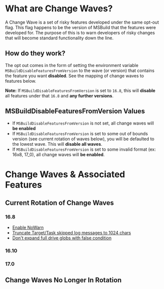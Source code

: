 # What are Change Waves?
A Change Wave is a set of risky features developed under the same opt-out flag. This flag happens to be the version of MSBuild that the features were developed for. The purpose of this is to warn developers of risky changes that will become standard functionality down the line. 

## How do they work?
The opt out comes in the form of setting the environment variable `MSBuildDisableFeaturesFromVersion` to the wave (or version) that contains the feature you want **disabled**. See the mapping of change waves to features below.

**Note:** If  `MSBuildDisableFeaturesFromVersion` is set to `16.8`, this will **disable** all features under that `16.8` and **any further versions**.

## MSBuildDisableFeaturesFromVersion Values
- If `MSBuildDisableFeaturesFromVersion` is not set, all change waves will **be enabled**
- If `MSBuildDisableFeaturesFromVersion` is set to some out of bounds version (see current rotation of waves below), you will be defaulted to the lowest wave. This will **disable all waves**.
- If `MSBuildDisableFeaturesFromVersion` is set to some invalid format (ex: 16x8, 17_0), all change waves will **be enabled**.

# Change Waves & Associated Features

## Current Rotation of Change Waves
### 16.8
- [Enable NoWarn](https://github.com/dotnet/msbuild/pull/5671)
- [Truncate Target/Task skipped log messages to 1024 chars](https://github.com/dotnet/msbuild/pull/5553)
- [Don't expand full drive globs with false condition](https://github.com/dotnet/msbuild/pull/5669)
### 16.10

### 17.0

## Change Waves No Longer In Rotation